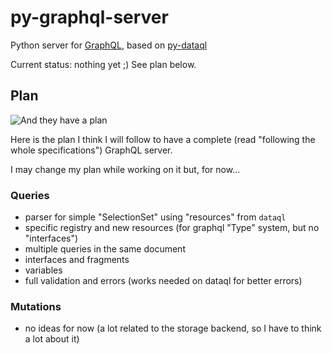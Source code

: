 # py-graphql-server

Python server for [GraphQL](http://facebook.github.io/graphql/), based on [py-dataql](https://github.com/twidi/py-dataql)

Current status: nothing yet ;) See plan below.

## Plan

![And they have a plan](http://i.imgur.com/JvpKysP.png)

Here is the plan I think I will follow to have a complete (read "following the whole specifications") GraphQL server.

I may change my plan while working on it but, for now...

### Queries

- parser for simple "SelectionSet" using "resources" from `dataql`
- specific registry and new resources (for graphql "Type" system, but no "interfaces")
- multiple queries in the same document
- interfaces and fragments
- variables
- full validation and errors (works needed on dataql for better errors)

### Mutations

- no ideas for now (a lot related to the storage backend, so I have to think a lot about it)
